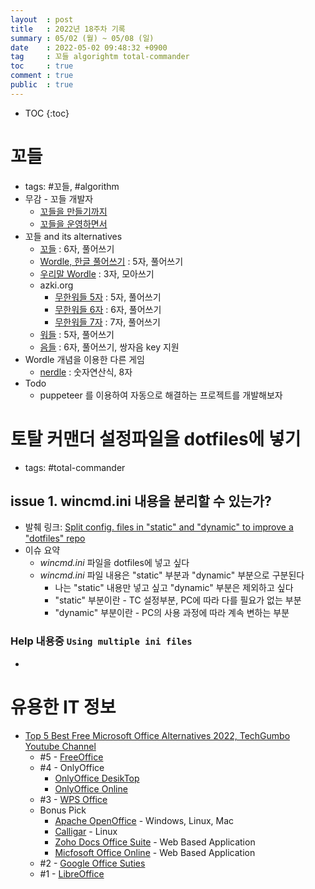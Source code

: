 ```yaml
---
layout  : post
title   : 2022년 18주차 기록
summary : 05/02 (월) ~ 05/08 (일)
date    : 2022-05-02 09:48:32 +0900
tag     : 꼬들 algorightm total-commander
toc     : true
comment : true
public  : true
---
```

* TOC
{:toc}

# 꼬들

* tags: #꼬들, #algorithm
* 무감 - 꼬들 개발자
  * [꼬들을 만들기까지](https://mugam.tistory.com/16?category=121409)
  * [꼬들을 운영하면서](https://mugam.tistory.com/17?category=121409)
* 꼬들 and its alternatives
  * [꼬들](https://kordle.kr/) : 6자, 풀어쓰기
  * [Wordle, 한글 풀어쓰기](https://nakosung.github.io/wordle/) : 5자, 풀어쓰기
  * [우리말 Wordle](https://plan9.kr/wordle/) : 3자, 모아쓰기
  * azki.org
    * [무한워들 5자](https://w5.azki.org/) : 5자, 풀어쓰기
    * [무한워들 6자](https://w6.azki.org/) : 6자, 풀어쓰기
    * [무한워들 7자](https://w7.azki.org/) : 7자, 풀어쓰기
  * [워들](https://jhlov.github.io/wordle/#/) : 5자, 풀어쓰기
  * [음들](https://eumdle.pages.dev/) : 6자, 풀어쓰기, 쌍자음 key 지원
* Wordle 개념을 이용한 다른 게임 
  * [nerdle](https://nerdlegame.com/) : 숫자연산식, 8자 
* Todo
  * puppeteer 를 이용하여 자동으로 해결하는 프로젝트를 개발해보자 

# 토탈 커맨더 설정파일을 dotfiles에 넣기

* tags: #total-commander

## issue 1. wincmd.ini 내용을 분리할 수 있는가?

* 발췌 링크: [Split config. files in "static" and "dynamic" to improve a "dotfiles" repo](https://www.ghisler.ch/board/viewtopic.php?t=76161)
* 이슈 요약
  * *wincmd.ini* 파일을 dotfiles에 넣고 싶다
  * *wincmd.ini* 파일 내용은 "static" 부분과 "dynamic" 부분으로 구분된다
    * 나는 "static" 내용만 넣고 싶고 "dynamic" 부분은 제외하고 싶다
    * "static" 부분이란 - TC 설정부분, PC에 따라 다를 필요가 없는 부분 
    * "dynamic" 부분이란 - PC의 사용 과정에 따라 계속 변하는 부분

### Help 내용중 `Using multiple ini files`

* 


# 유용한 IT 정보

* [Top 5 Best Free Microsoft Office Alternatives 2022, TechGumbo Youtube Channel](https://youtu.be/zPkMb611Q1A)
  * #5 - [FreeOffice](https://www.freeoffice.com/ko/)
  * #4 - OnlyOffice
    * [OnlyOffice DesikTop](https://www.onlyoffice.com/en/destop.aspx) 
    * [OnlyOffice Online](https://personal.onlyoffice.com)
  * #3 - [WPS Office](https://www.wps.com/)
  * Bonus Pick
    * [Apache OpenOffice](https://www.openoffice.org/) - Windows, Linux, Mac
    * [Calligar](https://calligra.org/) - Linux
    * [Zoho Docs Office Suite](https://www.zoho.com/docs/office-suite.html) - Web Based Application
    * [Micfosoft Office Online](https://www.microsoft.com/en-us/microsoft-365/free-office-online-for-the-web) - Web Based Application
  * #2 - [Google Office Suties](https://www.google.com/docs/about/)
  * #1 - [LibreOffice](https://www.libreoffice.org/)
